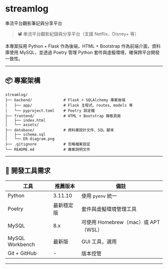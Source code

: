 # streamlog
串流平台觀影筆記與分享平台

> 📽️ 串流平台觀影紀錄與分享平台（支援 Netflix、Disney+ 等）

本專案採用 Python + Flask 作為後端，HTML + Bootstrap 作為前端介面，資料庫使用 MySQL，並透過 Poetry 管理 Python 套件與虛擬環境，確保跨平台開發一致性。

---

## 📦 專案架構

```
streamlog/
├── backend/              # Flask + SQLAlchemy 專案後端
│   ├── app/              # Flask 主程式、routes、models 等
│   └── pyproject.toml    # Poetry 設定檔
├── frontend/             # HTML + Bootstrap 靜態頁面
│   ├── index.html
│   └── assets/
├── database/             # 資料庫設計文件、SQL 腳本
│   ├── schema.sql
│   └── ER-diagram.png
├── .gitignore            # 忽略檔案設定
└── README.md             # 專案說明文件
```

---

## 🧰 開發工具需求

| 工具              | 推薦版本      | 備註                                 |
|-------------------|---------------|--------------------------------------|
| Python            | 3.11.10       | 使用 `pyenv` 統一                    |
| Poetry            | 最新穩定版    | 套件與虛擬環境管理工具               |
| MySQL             | 8.x           | 可使用 Homebrew（mac）或 APT（WSL） |
| MySQL Workbench   | 最新版        | GUI 工具，選用                       |
| Git + GitHub      | -             | 版本控管                             |

---